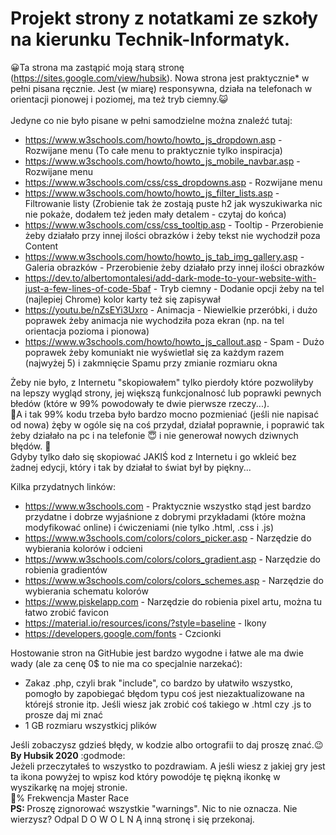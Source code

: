<h1>Projekt strony z notatkami ze szkoły na kierunku Technik-Informatyk.</h1>

:grinning:Ta strona ma zastąpić moją starą stronę (https://sites.google.com/view/hubsik). Nowa strona jest praktycznie* w pełni pisana ręcznie. Jest (w miarę) responsywna, działa na telefonach w orientacji pionowej i poziomej, ma też tryb ciemny.:smiley_cat:<br> <br>
Jedyne co nie było pisane w pełni samodzielne można znaleźć tutaj:

* https://www.w3schools.com/howto/howto_js_dropdown.asp - Rozwijane menu (To całe menu to praktycznie tylko inspiracja)
* https://www.w3schools.com/howto/howto_js_mobile_navbar.asp - Rozwijane menu
* https://www.w3schools.com/css/css_dropdowns.asp - Rozwijane menu
* https://www.w3schools.com/howto/howto_js_filter_lists.asp - Filtrowanie listy (Zrobienie tak że zostają puste h2 jak wyszukiwarka nic nie pokaże, dodałem też jeden mały detalem - czytaj do końca)
* https://www.w3schools.com/css/css_tooltip.asp - Tooltip - Przerobienie żeby działało przy innej ilości obrazków i żeby tekst nie wychodził poza Content
* https://www.w3schools.com/howto/howto_js_tab_img_gallery.asp - Galeria obrazków - Przerobienie żeby działało przy innej ilości obrazków
* https://dev.to/albertomontalesi/add-dark-mode-to-your-website-with-just-a-few-lines-of-code-5baf - Tryb ciemny - Dodanie opcji żeby na tel (najlepiej Chrome) kolor karty też się zapisywał
* https://youtu.be/nZsEYi3Uxro - Animacja - Niewielkie przeróbki, i dużo poprawek żeby animacja nie wychodziła poza ekran (np. na tel orientacja pozioma i pionowa)
* https://www.w3schools.com/howto/howto_js_callout.asp - Spam - Dużo poprawek żeby komuniakt nie wyświetlał się za każdym razem (najwyżej 5) i zakmnięcie Spamu przy zmianie rozmiaru okna

Żeby nie było, z Internetu "skopiowałem" tylko pierdoły które pozwoliłyby na lepszy wygląd strony, jej większą funkcjonalnosć lub poprawki pewnych błedów (które w 99% powodowały te dwie pierwsze rzeczy...). <br>
:thinking:A i tak 99% kodu trzeba było bardzo mocno pozmieniać (jeśli nie napisać od nowa) żęby w ogóle się na coś przydał, działał poprawnie, i poprawić tak żeby działało na pc i na telefonie :innocent: i nie generował nowych dziwnych błędów. :hankey: <br>
Gdyby tylko dało się skopiować JAKIŚ kod z Internetu i go wkleić bez żadnej edycji, który i tak by działał to świat był by piękny... <br>

Kilka przydatnych linków:

* https://www.w3schools.com - Praktycznie wszystko stąd jest bardzo przydatne i dobrze wyjaśnione z dobrymi przykładami (które można modyfikować online) i ćwiczeniami (nie tylko .html, .css i .js)
* https://www.w3schools.com/colors/colors_picker.asp - Narzędzie do wybierania kolorów i odcieni
* https://www.w3schools.com/colors/colors_gradient.asp - Narzędzie do robienia gradientów
* https://www.w3schools.com/colors/colors_schemes.asp - Narzędzie do wybierania schematu kolorów
* https://www.piskelapp.com - Narzędzie do robienia pixel artu, można tu łatwo zrobić favicon
* https://material.io/resources/icons/?style=baseline - Ikony
* https://developers.google.com/fonts - Czcionki

Hostowanie stron na GitHubie jest bardzo wygodne i łatwe ale ma dwie wady (ale za cenę 0$ to nie ma co specjalnie narzekać):

* Zakaz .php, czyli brak "include", co bardzo by ułatwiło wszystko, pomogło by zapobiegać błędom typu coś jest niezaktualizowane na którejś stronie itp. Jeśli wiesz jak zrobić coś takiego w .html czy .js to prosze daj mi znać
* 1 GB rozmiaru wszystkicj plików

Jeśli zobaczysz gdzieś błędy, w kodzie albo ortografii to daj proszę znać.:wink: <br>
<b>By Hubsik 2020</b> :godmode: <br>
Jeżeli przeczytałeś to wszystko to pozdrawiam. A jeśli wiesz z jakiej gry jest ta ikona powyżej to wpisz kod który powodóje tę piękną ikonkę w wyszikarkę na mojej stronie. <br>
:100:% Frekwencja Master Race <br>
<b>PS: </b>Proszę zignorować wszystkie "warnings". Nic to nie oznacza. Nie wierzysz? Odpal D O W O L N Ą inną stronę i się przekonaj.
